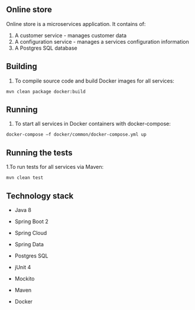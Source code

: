 ## **Online store**

Online store is a microservices application. It contains of:

1. A customer service - manages customer data
2. A configuration service - manages a services configuration information
3. A Postgres SQL database

## **Building**

1. To compile source code and build Docker images for all services:
```
mvn clean package docker:build
```

## **Running**

1. To start all services in Docker containers with docker-compose:
```
docker-compose –f docker/common/docker-compose.yml up
```

## **Running the tests**

1.To run tests for all services via Maven:
```
mvn clean test
```

## **Technology stack**

* Java 8
* Spring Boot 2
* Spring Cloud
* Spring Data
* Postgres SQL

* jUnit 4
* Mockito

* Maven
* Docker